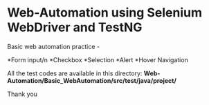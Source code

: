 # Web-Automation using Selenium WebDriver and TestNG
Basic web automation practice - 

  *Form input/n
  *Checkbox
  *Selection
  *Alert
  *Hover Navigation


All the test codes are available in this directory: <strong>Web-Automation/Basic_WebAutomation/src/test/java/project/</strong>

Thank you

